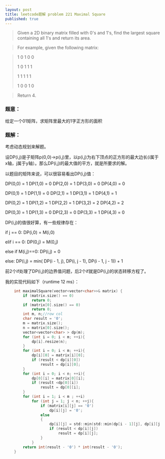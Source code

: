```yaml
---
layout: post
title: leetcode题解 problem 221 Maximal Square
published: true
---
```


> Given a 2D binary matrix filled with 0's and 1's, find the largest square containing all 1's and return its area.

> For example, given the following matrix:

> 1 0 1 0 0
> 
> 1 0 1 1 1
> 
> 1 1 1 1 1
> 
> 1 0 0 1 0

> Return 4.

### 题意：

给定一个01矩阵，求矩阵里最大的1字正方形的面积


### 题解：

考虑动态规划来解题。

设DP(i,j)是子矩阵p(0,0)->p(i,j)里，以p(i,j)为右下顶点的正方形的最大边长(i属于x轴，j属于y轴）。那么DP(i,j)的最大值的平方，就是所要求的解。

以题目的矩阵来说，可以很容易看出DP(i,j)值：

DP(0,0) = 1  DP(1,0) = 0  DP(2,0) = 1  DP(3,0) = 0  DP(4,0) = 0

DP(0,1) = 1  DP(1,1) = 0  DP(2,1) = 1  DP(3,1) = 1  DP(4,1) = 1

DP(0,2) = 1  DP(1,2) = 1  DP(2,2) = 1  DP(3,2) = 2  DP(4,2) = 2

DP(0,3) = 1  DP(1,3) = 0  DP(2,3) = 0  DP(3,3) = 1  DP(4,3) = 0


DP(i,j)的值很好算，有一些规律存在：

if j == 0: DP(i,0) = M(i,0)

elif i == 0: DP(0,j) = M(0,j)

else if M(i,j)==0: DP(i,j) = 0

else: DP(i,j) = min( DP(i - 1, j), DP(i, j - 1), DP(i - 1, j - 1)) + 1

前2个if处理了DP(i,j)的边界值问题，后2个if就是DP(i,j)的状态转移方程了。

我的实现代码如下（runtime 12 ms）：

```c
	int maximalSquare(vector<vector<char>>& matrix) {
		if (matrix.size() == 0)
			return 0;
		if (matrix[0].size() == 0)
			return 0;
		int m, n;//row col
		char result = '0';
		m = matrix.size();
		n = matrix[0].size();
		vector<vector<char> > dp(m);
		for (int i = 0; i < m; ++i){
			dp[i].resize(n);
		}
		for (int i = 0; i < m; ++i){
			dp[i][0] = matrix[i][0];
			if (result < dp[i][0])
				result = dp[i][0];
		}
		for (int i = 0; i < n; ++i){
			dp[0][i] = matrix[0][i];
			if (result <dp[0][i])
				result = dp[0][i];
		}
		for (int i = 1; i < m ; ++i)
			for (int j = 1; j < n; ++j){
				if (matrix[i][j] == '0')
					dp[i][j] = '0';
				else
				{
					dp[i][j] = std::min(std::min(dp[i - 1][j], dp[i][j - 1]), dp[i - 1][j - 1]) + 1;
					if (result < dp[i][j])
						result = dp[i][j];
				}
			}
		return int(result - '0') * int(result - '0');
	}
```